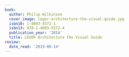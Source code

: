 ```yaml
---
book:
  author: Philip Wilkinson
  cover_image: legor-architecture-the-visual-guide.jpg
  isbn10: 1-4093-5572-1
  isbn13: 978-1-4093-5572-4
  publication_year: '2014'
  title: LEGO® Architecture the Visual Guide
review:
  date_read: '2019-08-14'
---
```

